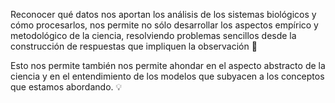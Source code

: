 Reconocer qué datos nos aportan los análisis de los sistemas biológicos y cómo procesarlos, nos permite no sólo desarrollar los aspectos empírico y metodológico de la ciencia, resolviendo problemas sencillos desde la construcción de respuestas que impliquen la observación :eyes:

Esto nos permite también nos permite ahondar en el aspecto abstracto de la ciencia y en el entendimiento de los modelos que subyacen a los conceptos que estamos abordando. :bulb:
